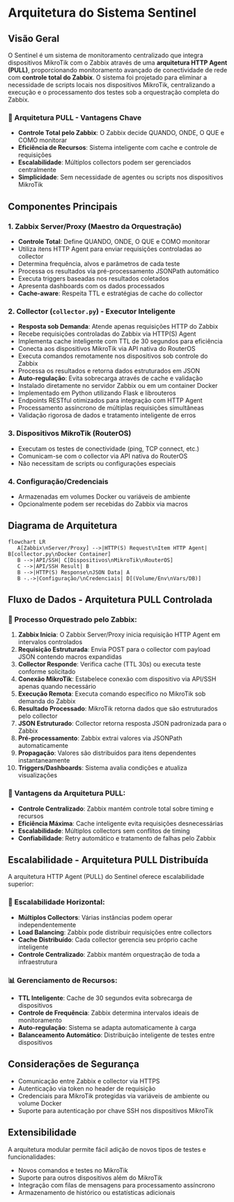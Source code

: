 # Arquitetura do Sistema Sentinel

## Visão Geral

O Sentinel é um sistema de monitoramento centralizado que integra dispositivos MikroTik com o Zabbix através de uma **arquitetura HTTP Agent (PULL)**, proporcionando monitoramento avançado de conectividade de rede com **controle total do Zabbix**. O sistema foi projetado para eliminar a necessidade de scripts locais nos dispositivos MikroTik, centralizando a execução e o processamento dos testes sob a orquestração completa do Zabbix.

### 🎯 Arquitetura PULL - Vantagens Chave
- **Controle Total pelo Zabbix**: O Zabbix decide QUANDO, ONDE, O QUE e COMO monitorar
- **Eficiência de Recursos**: Sistema inteligente com cache e controle de requisições
- **Escalabilidade**: Múltiplos collectors podem ser gerenciados centralmente
- **Simplicidade**: Sem necessidade de agentes ou scripts nos dispositivos MikroTik

## Componentes Principais

### 1. Zabbix Server/Proxy (Maestro da Orquestração)

- **Controle Total**: Define QUANDO, ONDE, O QUE e COMO monitorar
- Utiliza itens HTTP Agent para enviar requisições controladas ao collector
- Determina frequência, alvos e parâmetros de cada teste
- Processa os resultados via pré-processamento JSONPath automático
- Executa triggers baseadas nos resultados coletados
- Apresenta dashboards com os dados processados
- **Cache-aware**: Respeita TTL e estratégias de cache do collector

### 2. Collector (`collector.py`) - Executor Inteligente

- **Resposta sob Demanda**: Atende apenas requisições HTTP do Zabbix
- Recebe requisições controladas do Zabbix via HTTP(S) Agent
- Implementa cache inteligente com TTL de 30 segundos para eficiência
- Conecta aos dispositivos MikroTik via API nativa do RouterOS
- Executa comandos remotamente nos dispositivos sob controle do Zabbix
- Processa os resultados e retorna dados estruturados em JSON
- **Auto-regulação**: Evita sobrecarga através de cache e validação
- Instalado diretamente no servidor Zabbix ou em um container Docker
- Implementado em Python utilizando Flask e librouteros
- Endpoints RESTful otimizados para integração com HTTP Agent
- Processamento assíncrono de múltiplas requisições simultâneas
- Validação rigorosa de dados e tratamento inteligente de erros

### 3. Dispositivos MikroTik (RouterOS)

- Executam os testes de conectividade (ping, TCP connect, etc.)
- Comunicam-se com o collector via API nativa do RouterOS
- Não necessitam de scripts ou configurações especiais

### 4. Configuração/Credenciais

- Armazenadas em volumes Docker ou variáveis de ambiente
- Opcionalmente podem ser recebidas do Zabbix via macros

## Diagrama de Arquitetura

```mermaid
flowchart LR
   A[Zabbix\nServer/Proxy] -->|HTTP(S) Request\nItem HTTP Agent| B[collector.py\nDocker Container]
   B -->|API/SSH| C[Dispositivos\nMikroTik\nRouterOS]
   C -->|API/SSH Result| B
   B -->|HTTP(S) Response\nJSON Data| A
   B -.->|Configuração/\nCredenciais| D[(Volume/Env\nVars/DB)]
```

## Fluxo de Dados - Arquitetura PULL Controlada

### 🔄 Processo Orquestrado pelo Zabbix:

1. **Zabbix Inicia**: O Zabbix Server/Proxy inicia requisição HTTP Agent em intervalos controlados
2. **Requisição Estruturada**: Envia POST para o collector com payload JSON contendo macros expandidas
3. **Collector Responde**: Verifica cache (TTL 30s) ou executa teste conforme solicitado
4. **Conexão MikroTik**: Estabelece conexão com dispositivo via API/SSH apenas quando necessário
5. **Execução Remota**: Executa comando específico no MikroTik sob demanda do Zabbix
6. **Resultado Processado**: MikroTik retorna dados que são estruturados pelo collector
7. **JSON Estruturado**: Collector retorna resposta JSON padronizada para o Zabbix
8. **Pré-processamento**: Zabbix extrai valores via JSONPath automaticamente
9. **Propagação**: Valores são distribuídos para itens dependentes instantaneamente
10. **Triggers/Dashboards**: Sistema avalia condições e atualiza visualizações

### 🚀 Vantagens da Arquitetura PULL:
- **Controle Centralizado**: Zabbix mantém controle total sobre timing e recursos
- **Eficiência Máxima**: Cache inteligente evita requisições desnecessárias
- **Escalabilidade**: Múltiplos collectors sem conflitos de timing
- **Confiabilidade**: Retry automático e tratamento de falhas pelo Zabbix

## Escalabilidade - Arquitetura PULL Distribuída

A arquitetura HTTP Agent (PULL) do Sentinel oferece escalabilidade superior:

### 🎯 Escalabilidade Horizontal:
- **Múltiplos Collectors**: Várias instâncias podem operar independentemente
- **Load Balancing**: Zabbix pode distribuir requisições entre collectors
- **Cache Distribuído**: Cada collector gerencia seu próprio cache inteligente
- **Controle Centralizado**: Zabbix mantém orquestração de toda a infraestrutura

### 📊 Gerenciamento de Recursos:
- **TTL Inteligente**: Cache de 30 segundos evita sobrecarga de dispositivos
- **Controle de Frequência**: Zabbix determina intervalos ideais de monitoramento
- **Auto-regulação**: Sistema se adapta automaticamente à carga
- **Balanceamento Automático**: Distribuição inteligente de testes entre dispositivos

## Considerações de Segurança

- Comunicação entre Zabbix e collector via HTTPS
- Autenticação via token no header de requisição
- Credenciais para MikroTik protegidas via variáveis de ambiente ou volume Docker
- Suporte para autenticação por chave SSH nos dispositivos MikroTik

## Extensibilidade

A arquitetura modular permite fácil adição de novos tipos de testes e funcionalidades:

- Novos comandos e testes no MikroTik
- Suporte para outros dispositivos além do MikroTik
- Integração com filas de mensagens para processamento assíncrono
- Armazenamento de histórico ou estatísticas adicionais